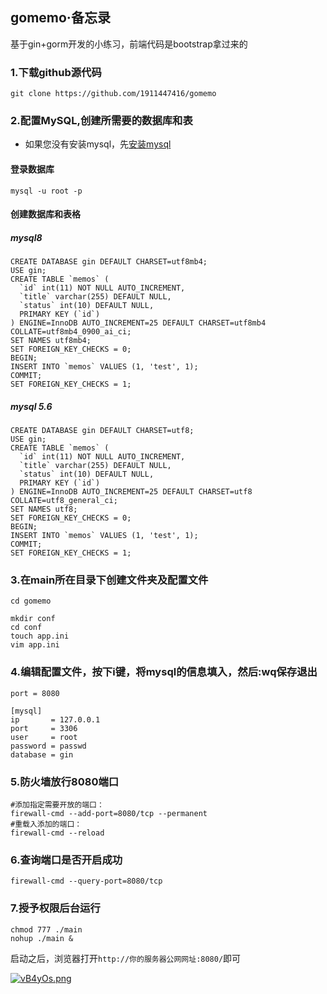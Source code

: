 

## gomemo·备忘录

基于gin+gorm开发的小练习，前端代码是bootstrap拿过来的

### 1.下载github源代码

```
git clone https://github.com/1911447416/gomemo
```

### 2.配置MySQL,创建所需要的数据库和表

- 如果您没有安装mysql，先[安装mysql](https://github.com/1911447416/gomemo/blob/master/mysql.md)

#### 登录数据库

```mysql
mysql -u root -p
```
#### 创建数据库和表格
##### mysql8
```mysql
CREATE DATABASE gin DEFAULT CHARSET=utf8mb4;
USE gin;
CREATE TABLE `memos` (
  `id` int(11) NOT NULL AUTO_INCREMENT,
  `title` varchar(255) DEFAULT NULL,
  `status` int(10) DEFAULT NULL,
  PRIMARY KEY (`id`)
) ENGINE=InnoDB AUTO_INCREMENT=25 DEFAULT CHARSET=utf8mb4 COLLATE=utf8mb4_0900_ai_ci;
SET NAMES utf8mb4;
SET FOREIGN_KEY_CHECKS = 0;
BEGIN;
INSERT INTO `memos` VALUES (1, 'test', 1);
COMMIT;
SET FOREIGN_KEY_CHECKS = 1;
```

##### mysql 5.6
```mysql
CREATE DATABASE gin DEFAULT CHARSET=utf8;
USE gin;
CREATE TABLE `memos` (
  `id` int(11) NOT NULL AUTO_INCREMENT,
  `title` varchar(255) DEFAULT NULL,
  `status` int(10) DEFAULT NULL,
  PRIMARY KEY (`id`)
) ENGINE=InnoDB AUTO_INCREMENT=25 DEFAULT CHARSET=utf8 COLLATE=utf8_general_ci;
SET NAMES utf8;
SET FOREIGN_KEY_CHECKS = 0;
BEGIN;
INSERT INTO `memos` VALUES (1, 'test', 1);
COMMIT;
SET FOREIGN_KEY_CHECKS = 1;
```

### 3.在main所在目录下创建文件夹及配置文件

`cd gomemo`

```
mkdir conf
cd conf
touch app.ini
vim app.ini
```

### 4.编辑配置文件，按下i键，将mysql的信息填入，然后:wq保存退出

```vim app.ini
port = 8080

[mysql]
ip       = 127.0.0.1
port     = 3306
user     = root
password = passwd
database = gin
```

### 5.防火墙放行8080端口

```
#添加指定需要开放的端口：
firewall-cmd --add-port=8080/tcp --permanent
#重载入添加的端口：
firewall-cmd --reload
```

### 6.查询端口是否开启成功

`firewall-cmd --query-port=8080/tcp`

### 7.授予权限后台运行

```
chmod 777 ./main
nohup ./main &
```

启动之后，浏览器打开`http://你的服务器公网网址:8080/`即可

[![vB4yOs.png](https://s1.ax1x.com/2022/08/17/vB4yOs.png)](https://imgtu.com/i/vB4yOs)

